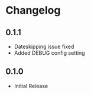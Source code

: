 # Changelog

## 0.1.1
* Dateskipping issue fixed
* Added DEBUG config setting

## 0.1.0
* Initial Release
